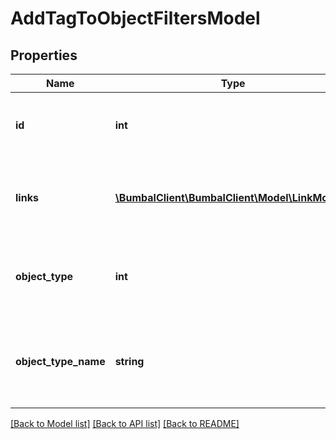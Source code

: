 # AddTagToObjectFiltersModel

## Properties
Name | Type | Description | Notes
------------ | ------------- | ------------- | -------------
**id** | **int** | The id of the object where the tag should be added to | [optional] 
**links** | [**\BumbalClient\BumbalClient\Model\LinkModel[]**](LinkModel.md) | The links to find the object where the tag should be added to | [optional] 
**object_type** | **int** | The object type id of the object where the tag should be added to | [optional] 
**object_type_name** | **string** | The object type name of the object where the tag should be added to | [optional] 

[[Back to Model list]](../README.md#documentation-for-models) [[Back to API list]](../README.md#documentation-for-api-endpoints) [[Back to README]](../README.md)


